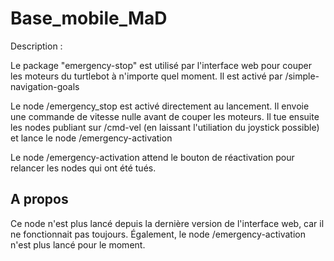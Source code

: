 # Base_mobile_MaD

Description :

Le package "emergency-stop" est utilisé par l'interface web pour couper les moteurs du turtlebot à n'importe quel moment. Il est activé par /simple-navigation-goals  

Le node /emergency_stop est activé directement au lancement. Il envoie une commande de vitesse nulle avant de couper les moteurs. Il tue ensuite les nodes publiant sur /cmd-vel (en laissant l'utiliation du joystick possible) et lance le node /emergency-activation  

Le node /emergency-activation attend le bouton de réactivation pour relancer les nodes qui ont été tués.  

## A propos
Ce node n'est plus lancé depuis la dernière version de l'interface web, car il ne fonctionnait pas toujours. Également, le node /emergency-activation n'est plus lancé pour le moment.
